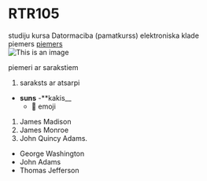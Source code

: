 # RTR105
studiju kursa Datormaciba (pamatkurss) elektroniska klade  
   piemers [piemers](https://docs.github.com/en/get-started/writing-on-github/getting-started-with-writing-and-formatting-on-github/basic-writing-and-formatting-syntax/)  
  ![This is an image](https://myoctocat.com/assets/images/base-octocat.svg)  
    
  piemeri ar sarakstiem 
  
  1. saraksts ar atsarpi
   - **suns**
        -**kakis__
     - :dog: emoji  
1. James Madison
2. James Monroe
3. John Quincy Adams.  
 - George Washington
- John Adams
- Thomas Jefferson

